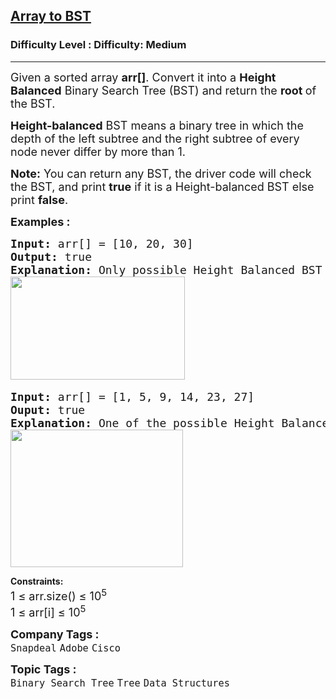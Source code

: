 <h2><a href="https://www.geeksforgeeks.org/problems/array-to-bst4443/1">Array to BST</a></h2><h3>Difficulty Level : Difficulty: Medium</h3><hr><div class="problems_problem_content__Xm_eO"><p><span style="font-size: 18px;">Given a sorted array <strong>arr[]</strong>. Convert it into a <strong>Height Balanced</strong> Binary Search Tree (BST) and return the <strong>root </strong>of the BST.</span></p>
<p><span style="font-size: 18px;"><strong>Height-balanced</strong> BST means a binary tree in which the depth of the left subtree and the right subtree of every node never differ by more than 1.</span></p>
<p><span style="font-size: 18px;"><strong>Note:</strong> You can return any BST, the driver code will check the BST, and print <strong>true</strong> if it is a Height-balanced BST else print&nbsp;<strong>false</strong>.</span></p>
<p><span style="font-size: 18px;"><strong>Examples :</strong></span></p>
<pre><span style="font-size: 18px;"><strong>Input:</strong> arr[] = [10, 20, 30]
<strong>Output:</strong> true
<strong>Explanation:</strong> Only possible Height Balanced BST will be [20, 10, 30]<br><img src="https://media.geeksforgeeks.org/img-practice/prod/addEditProblem/913129/Web/Other/blobid0_1760179383.webp" width="279" height="165"></span> </pre>
<pre><span style="font-size: 18px;"><strong>Input: </strong>arr[] = [1, 5, 9, 14, 23, 27]
<strong>Ouput: </strong>true
<strong>Explanation: </strong>One of the possible Height Balanced BST will be [9, 1, 23, N, 5, 14, 27]<br><img src="https://media.geeksforgeeks.org/img-practice/prod/addEditProblem/913129/Web/Other/blobid1_1760179420.webp" width="276" height="220"><br></span></pre>
<p><strong>Constraints:<br></strong><span style="font-size: 18px;"><span style="font-family: -apple-system, 'system-ui', 'Segoe UI', Roboto, Oxygen, Ubuntu, Cantarell, 'Open Sans', 'Helvetica Neue', sans-serif; white-space: normal;">1 ≤ arr.size() ≤ 10</span><sup style="font-family: -apple-system, 'system-ui', 'Segoe UI', Roboto, Oxygen, Ubuntu, Cantarell, 'Open Sans', 'Helvetica Neue', sans-serif; white-space: normal;">5</sup><br style="font-family: -apple-system, 'system-ui', 'Segoe UI', Roboto, Oxygen, Ubuntu, Cantarell, 'Open Sans', 'Helvetica Neue', sans-serif; white-space: normal;"><span style="font-family: -apple-system, 'system-ui', 'Segoe UI', Roboto, Oxygen, Ubuntu, Cantarell, 'Open Sans', 'Helvetica Neue', sans-serif; white-space: normal;">1 ≤ arr[i] ≤ 10</span><sup style="font-family: -apple-system, 'system-ui', 'Segoe UI', Roboto, Oxygen, Ubuntu, Cantarell, 'Open Sans', 'Helvetica Neue', sans-serif; white-space: normal;">5</sup></span></p></div><p><span style=font-size:18px><strong>Company Tags : </strong><br><code>Snapdeal</code>&nbsp;<code>Adobe</code>&nbsp;<code>Cisco</code>&nbsp;<br><p><span style=font-size:18px><strong>Topic Tags : </strong><br><code>Binary Search Tree</code>&nbsp;<code>Tree</code>&nbsp;<code>Data Structures</code>&nbsp;